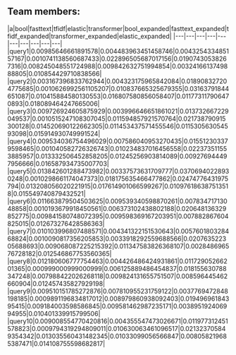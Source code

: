 ## Team members:
|a|bool|fasttext|tfidf|elastic|transformer|bool_expanded|fasttext_expanded|tfidf_expanded|transformer_expanded|elastic_expanded|
|---|---|---|---|---|---|---|---|---|---|
|query1|0.00985646661891578|0.004483963451458746|0.004325433485157167|0.0010741138560687433|0.022896505687017156|0.01907430538267316|0.008245048551724988|0.009842632751994854|0.0032416613749888805|0.010854429710838566|
|query2|0.003167396833762944|0.004323175965842084|0.018908327204775685|0.0010626992561105207|0.010837665325679355|0.03163791844651087|0.010415884580130553|0.016807580856058407|0.011773117906470893|0.018089464247665006|
|query3|0.009726924605875929|0.003996646651861021|0.013732667229049537|0.0010515247108307045|0.011594857921570764|0.021738790915300128|0.014520690122662305|0.011453437571455546|0.011530563054593098|0.015914930749991524|
|query4|0.009534036754496029|0.007586040953270435|0.015512303379598465|0.001040582726326743|0.010234837016456558|0.022373511553885957|0.013332506452858205|0.01245256903814089|0.009276944497956666|0.016587934735007703|
|query5|0.013842601288473982|0.00337573631709777|0.03706940228930248|0.0010298661174047373|0.018175635466477862|0.02474776431975794|0.013208056020221915|0.017614901066599267|0.010976186387513518|0.015549740879432521|
|query6|0.011663879504503625|0.009539340598870261|0.00783471713048858|0.0010193679918450561|0.006373102438802188|0.020648136329852775|0.009841580748072395|0.009598369167203951|0.007882867604825015|0.012673276428586363|
|query7|0.010103996807488571|0.004341322151530643|0.005760180328468824|0.0010090817356205853|0.0033918292559688566|0.020763522305688693|0.009068087225215392|0.011347583826368107|0.002848696576728182|0.012546867753560365|
|query8|0.012180606777754463|0.004426486424931861|0.01172905266201365|0.000999000999000999|0.006125889486454837|0.018155630788347248|0.007988422026268118|0.009824131655751507|0.008596445462660904|0.012457435827929198|
|query9|0.009510151785272876|0.007810955231759122|0.0037769472848198185|0.0009891196834817012|0.008979860938092403|0.01949696184395415|0.009184003598586845|0.009581462987235171|0.003895192406994955|0.010401339915799506|
|query10|0.009008554770420816|0.004355547473026671|0.011977312451578823|0.0009794319294809011|0.010630063461096517|0.021323705849354342|0.013035560431482345|0.01033099056566847|0.008058219685387471|0.014108755598682817|

